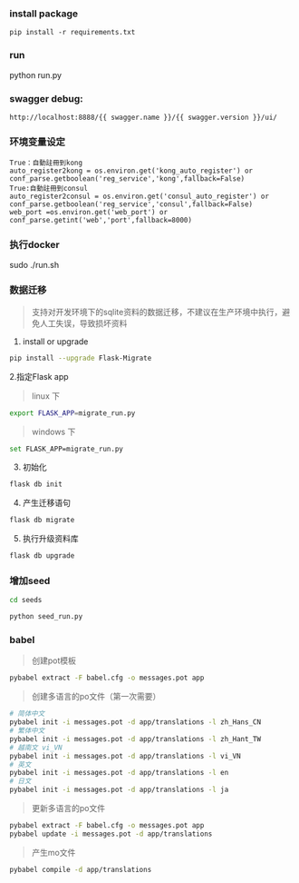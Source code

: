 

### install package
```
pip install -r requirements.txt
```
### run
python run.py

### swagger debug:
```
http://localhost:8888/{{ swagger.name }}/{{ swagger.version }}/ui/

```

### 环境变量设定
```
True：自動註冊到kong
auto_register2kong = os.environ.get('kong_auto_register') or  conf_parse.getboolean('reg_service','kong',fallback=False)
True:自動註冊到consul
auto_register2consul = os.environ.get('consul_auto_register') or  conf_parse.getboolean('reg_service','consul',fallback=False)
web_port =os.environ.get('web_port') or conf_parse.getint('web','port',fallback=8000)
```

### 执行docker
  sudo ./run.sh


### 数据迁移
> 支持对开发环境下的sqlite资料的数据迁移，不建议在生产环境中执行，避免人工失误，导致损坏资料
1. install or upgrade
```bash
pip install --upgrade Flask-Migrate
```
2.指定Flask app
> linux 下
```bash
export FLASK_APP=migrate_run.py
```
> windows 下
```bash
set FLASK_APP=migrate_run.py
```
3. 初始化
```bash
flask db init
```
4. 产生迁移语句
```bash
flask db migrate
```
5. 执行升级资料库
```bash
flask db upgrade
```
### 增加seed
```bash
cd seeds
```
```python
python seed_run.py
```
### babel
> 创建pot模板
```bash
pybabel extract -F babel.cfg -o messages.pot app
```
> 创建多语言的po文件（第一次需要）
```bash
# 简体中文
pybabel init -i messages.pot -d app/translations -l zh_Hans_CN
# 繁体中文
pybabel init -i messages.pot -d app/translations -l zh_Hant_TW
# 越南文 vi_VN
pybabel init -i messages.pot -d app/translations -l vi_VN
# 英文
pybabel init -i messages.pot -d app/translations -l en
# 日文
pybabel init -i messages.pot -d app/translations -l ja
```

> 更新多语言的po文件
```bash
pybabel extract -F babel.cfg -o messages.pot app
pybabel update -i messages.pot -d app/translations
```

> 产生mo文件
```bash
pybabel compile -d app/translations
```